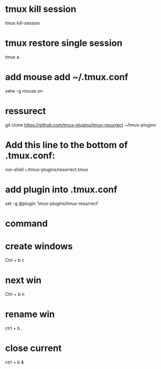 # tmux kill session
tmux kill-session

# tmux restore single session
tmux a


# add mouse  add ~/.tmux.conf
setw -g mouse on

# ressurect
git clone https://github.com/tmux-plugins/tmux-resurrect ~/tmux-plugins

# Add this line to the bottom of .tmux.conf:
run-shell ~/tmux-plugins/resurrect.tmux

# add plugin into .tmux.conf
set -g @plugin 'tmux-plugins/tmux-resurrect' 


# command


# create windows
Ctrl + b c
# next win
Ctrl + b n
# rename win
ctrl + b ,
# close  current
ctrl + b &
